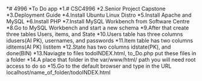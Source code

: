 *# 4996
*To Do app
*1.# CSC4996
*2.Senior Project Capstone
*3.Deployment Guide
*4.Install Ubuntu Linux Distro
*5.Install Apache and MySQL
*6.Install PHP
*7.Install MySQL Workbench from Software Centre
*8.Go to MySQL Workbench and start a new schema
*9.After that create three tables Users, items, and State
*10.Users table has three columns idusers(AI PK), usernames, and passwords
*11.Item table has two columns iditems(AI PK) listitem
*12.State has two columns idstate(PK), and done(BIN)
*13.Naviagte to files todoINDEX.html, to_Do.php put these files in a folder
*14.A place that folder in the var/www/html/ path you will need root access to do so
*15.Go to the default browser and type in the URL localhost/name_of_folder/todoINDEX.html
